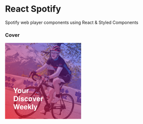 # React Spotify

Spotify web player components using React & Styled Components

### Cover

<img src="./cover.png" width="250" height="250" />
